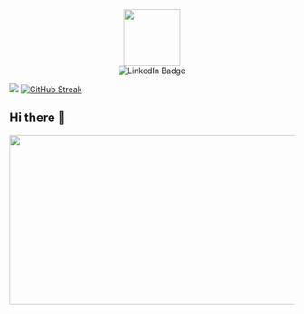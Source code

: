 
<div id="header" align="center">
  <img src="https://media4.giphy.com/media/v1.Y2lkPTc5MGI3NjExODFyMnBpZXNzMmo3d2tubXF5dmd0ZHh4Mmt5MGN5Nmt6aTRteTNhOCZlcD12MV9pbnRlcm5hbF9naWZfYnlfaWQmY3Q9Zw/2IudUHdI075HL02Pkk/giphy.gif" width="100"/>
</div>
<div id="badges" align="center">
  <img src="https://img.shields.io/badge/https%3A%2F%2Fwww.linkedin.com%2Fin%2Fkonstantsin-romanov-10b163355%2F?style=for-the-badge&label=Linkedin&labelColor=%23B0E0E6&color=%2300BFFF" alt="LinkedIn Badge"/>
</div>


![](https://komarev.com/ghpvc/?username=Rokastet&color=blue)
[![GitHub Streak](https://streak-stats.demolab.com?user=Rokastet&theme=telegram&hide_border=true&border_radius=5&short_numbers=true&hide_longest_streak=true)](https://git.io/streak-stats)

## Hi there 👋
<div align="center">
  <img src="https://media4.giphy.com/media/v1.Y2lkPTc5MGI3NjExbTN6ZXk0NThmN2IxdjJzcHF3NWtkcXM2Z2llMW8xczJldWR4bHU2dSZlcD12MV9pbnRlcm5hbF9naWZfYnlfaWQmY3Q9Zw/L8K62iTDkzGX6/giphy.gif" width="600" height="300"/>
</div>

<!--
**Rokastet/Rokastet** is a ✨ _special_ ✨ repository because its `README.md` (this file) appears on your GitHub profile.

Here are some ideas to get you started:

- 🔭 I’m currently working on ...
- 🌱 I’m currently learning ...
- 👯 I’m looking to collaborate on ...
- 🤔 I’m looking for help with ...
- 💬 Ask me about ...
- 📫 How to reach me: ...
- 😄 Pronouns: ...
- ⚡ Fun fact: ...
-->
